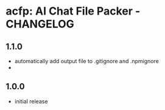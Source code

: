 # acfp: AI Chat File Packer - CHANGELOG

## 1.1.0
* automatically add output file to .gitignore and .npmignore
* 

## 1.0.0
* initial release